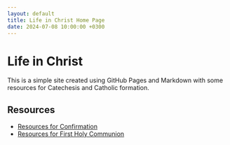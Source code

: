 ```yaml
---
layout: default
title: Life in Christ Home Page
date: 2024-07-08 10:00:00 +0300
---
```

# Life in Christ

This is a simple site created using GitHub Pages and Markdown with some resources for Catechesis and Catholic formation.

## Resources

- [Resources for Confirmation](Confirmation/ResourcesforConfirmation.md)
- [Resources for First Holy Communion](1stHolyCommunion/Resourcesfor1stHolyCommunion.md)